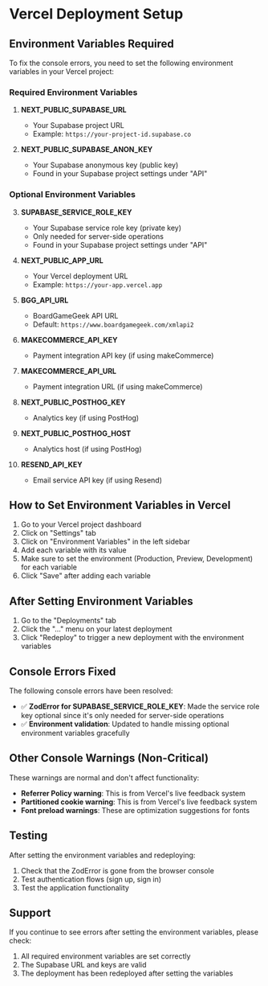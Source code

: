 # Vercel Deployment Setup

## Environment Variables Required

To fix the console errors, you need to set the following environment variables in your Vercel project:

### Required Environment Variables

1. **NEXT_PUBLIC_SUPABASE_URL**
   - Your Supabase project URL
   - Example: `https://your-project-id.supabase.co`

2. **NEXT_PUBLIC_SUPABASE_ANON_KEY**
   - Your Supabase anonymous key (public key)
   - Found in your Supabase project settings under "API"

### Optional Environment Variables

3. **SUPABASE_SERVICE_ROLE_KEY**
   - Your Supabase service role key (private key)
   - Only needed for server-side operations
   - Found in your Supabase project settings under "API"

4. **NEXT_PUBLIC_APP_URL**
   - Your Vercel deployment URL
   - Example: `https://your-app.vercel.app`

5. **BGG_API_URL**
   - BoardGameGeek API URL
   - Default: `https://www.boardgamegeek.com/xmlapi2`

6. **MAKECOMMERCE_API_KEY**
   - Payment integration API key (if using makeCommerce)

7. **MAKECOMMERCE_API_URL**
   - Payment integration URL (if using makeCommerce)

8. **NEXT_PUBLIC_POSTHOG_KEY**
   - Analytics key (if using PostHog)

9. **NEXT_PUBLIC_POSTHOG_HOST**
   - Analytics host (if using PostHog)

10. **RESEND_API_KEY**
    - Email service API key (if using Resend)

## How to Set Environment Variables in Vercel

1. Go to your Vercel project dashboard
2. Click on "Settings" tab
3. Click on "Environment Variables" in the left sidebar
4. Add each variable with its value
5. Make sure to set the environment (Production, Preview, Development) for each variable
6. Click "Save" after adding each variable

## After Setting Environment Variables

1. Go to the "Deployments" tab
2. Click the "..." menu on your latest deployment
3. Click "Redeploy" to trigger a new deployment with the environment variables

## Console Errors Fixed

The following console errors have been resolved:

- ✅ **ZodError for SUPABASE_SERVICE_ROLE_KEY**: Made the service role key optional since it's only needed for server-side operations
- ✅ **Environment validation**: Updated to handle missing optional environment variables gracefully

## Other Console Warnings (Non-Critical)

These warnings are normal and don't affect functionality:

- **Referrer Policy warning**: This is from Vercel's live feedback system
- **Partitioned cookie warning**: This is from Vercel's live feedback system
- **Font preload warnings**: These are optimization suggestions for fonts

## Testing

After setting the environment variables and redeploying:

1. Check that the ZodError is gone from the browser console
2. Test authentication flows (sign up, sign in)
3. Test the application functionality

## Support

If you continue to see errors after setting the environment variables, please check:

1. All required environment variables are set correctly
2. The Supabase URL and keys are valid
3. The deployment has been redeployed after setting the variables
